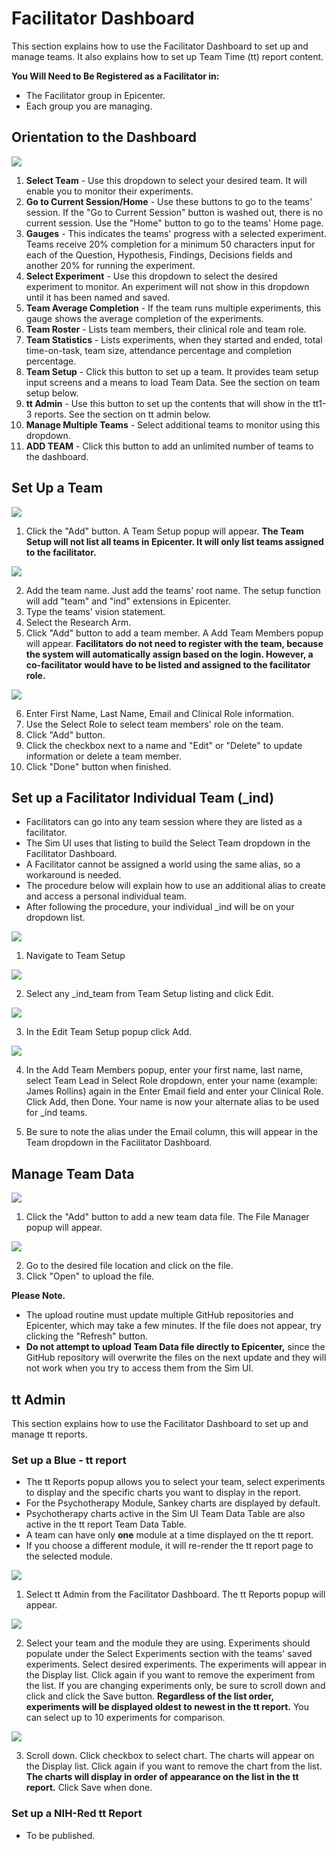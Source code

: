 # Facilitator Dashboard

This section explains how to use the Facilitator Dashboard to set up and manage teams.  It also explains how to set up Team Time (tt) report content.

**You Will Need to Be Registered as a Facilitator in:**

- The Facilitator group in Epicenter.
- Each group you are managing.

## Orientation to the Dashboard

<img src = "https://github.com/lzim/mtl/blob/feature-gh-pages_facilitator_dashboard/images/dashboard_overview.png?raw=true">

1. **Select Team** - Use this dropdown to select your desired team. It will enable you to monitor their experiments.
2. **Go to Current Session/Home** - Use these buttons to go to the teams' session.  If the "Go to Current Session" button is washed out, there is no current session.  Use the "Home" button to go to the teams' Home page.
3. **Gauges** - This indicates the teams' progress with a selected experiment. Teams receive 20% completion for a minimum 50 characters input for each of the Question, Hypothesis, Findings, Decisions fields and another 20% for running the experiment.
4. **Select Experiment** - Use this dropdown to select the desired experiment to monitor. An experiment will not show in this dropdown until it has been named and saved.
5. **Team Average Completion** - If the team runs multiple experiments, this gauge shows the average completion of the experiments.
6. **Team Roster** - Lists team members, their clinical role and team role.
7. **Team Statistics** - Lists experiments, when they started and ended, total time-on-task, team size, attendance percentage and completion percentage.
8. **Team Setup** - Click this button to set up a team. It provides team setup input screens and a means to load Team Data. See the section on team setup below.
9. **tt Admin** - Use this button to set up the contents that will show in the tt1-3 reports. See the section on tt admin below.
10. **Manage Multiple Teams** - Select additional teams to monitor using this dropdown.
11. **ADD TEAM** - Click this button to add an unlimited number of teams to the dashboard.

## Set Up a Team

<img src = "https://github.com/lzim/mtl/blob/feature-gh-pages_facilitator_dashboard/images/team_setup_overview.png?raw=true">

1. Click the "Add" button. A Team Setup popup will appear.  **The Team Setup will not list all teams in Epicenter. It will only list teams assigned to the facilitator.**

<img src = "https://github.com/lzim/mtl/blob/feature-gh-pages_facilitator_dashboard/images/add_team_pop_up.png?raw=true">

2. Add the team name.  Just add the teams' root name. The setup function will add "team" and "ind" extensions in Epicenter.
3. Type the teams' vision statement.
4. Select the Research Arm.
5. Click "Add" button to add a team member. A Add Team Members popup will appear. **Facilitators do not need to register with the team, because the system will automatically assign based on the login. However, a co-facilitator would have to be listed and assigned to the facilitator role.**

<img src = "https://github.com/lzim/mtl/blob/feature-gh-pages_facilitator_dashboard/images/add_team_member_popup.png?raw=true">

6. Enter First Name, Last Name, Email and Clinical Role information.
7. Use the Select Role to select team members' role on the team.
8. Click "Add" button.
9. Click the checkbox next to a name and "Edit" or "Delete" to update information or delete a team member.
10. Click "Done" button when finished.

## Set up a Facilitator Individual Team (_ind)

- Facilitators can go into any team session where they are listed as a facilitator.
- The Sim UI uses that listing to build the Select Team dropdown in the Facilitator Dashboard.
- A Facilitator cannot be assigned a world using the same alias, so a workaround is needed.
- The procedure below will explain how to use an additional alias to create and access a personal individual team.
- After following the procedure, your individual \_ind will be on your dropdown list.

<image src = "https://github.com/lzim/mtl/blob/feature-gh-pages_facilitator_dashboard/images/nav_to_team_setup.png">

1. Navigate to Team Setup 

<image src = "https://github.com/lzim/mtl/blob/feature-gh-pages_facilitator_dashboard/images/select_ind_team.png">

2. Select any \_ind\_team from Team Setup listing and click Edit.

<image src = "https://github.com/lzim/mtl/blob/feature-gh-pages_facilitator_dashboard/images/add_ind.png">

3. In the Edit Team Setup popup click Add. 

<image src = "https://github.com/lzim/mtl/blob/feature-gh-pages_facilitator_dashboard/images/enter_ind_alias.png">

4. In the Add Team Members popup, enter your first name, last name, select Team Lead in Select Role dropdown, enter your name (example: James Rollins) again in the Enter Email field and enter your Clinical Role.  Click Add, then Done.  Your name is now your alternate alias to be used for _ind teams.

5. Be sure to note the alias under the Email column, this will appear in the Team dropdown in the Facilitator Dashboard.

## Manage Team Data

<img src = "https://github.com/lzim/mtl/blob/feature-gh-pages_facilitator_dashboard/images/manage_team_data.png?raw=true">

1. Click the "Add" button to add a new team data file. The File Manager popup will appear.

<img src = "https://github.com/lzim/mtl/blob/feature-gh-pages_facilitator_dashboard/images/select_file_popup.png?raw=true">
 
2. Go to the desired file location and click on the file.
3. Click "Open" to upload the file.  

**Please Note.**

- The upload routine must update multiple GitHub repositories and Epicenter, which may take a few minutes. If the file does not appear, try clicking the "Refresh" button.
- **Do not attempt to upload Team Data file directly to Epicenter,** since the GitHub repository will overwrite the files on the next update and they will not work when you try to access them from the Sim UI.

## tt Admin

This section explains how to use the Facilitator Dashboard to set up and manage tt reports.  

### Set up a Blue - tt report

- The tt Reports popup allows you to select your team, select experiments to display and the specific charts you want to display in the report.
- For the Psychotherapy Module, Sankey charts are displayed by default.
- Psychotherapy charts active in the Sim UI Team Data Table are also active in the tt report Team Data Table.
- A team can have only **one** module at a time displayed on the tt report.  
- If you choose a different module, it will re-render the tt report page to the selected module.

<img src = "https://github.com/lzim/mtl/blob/feature-gh-pages_facilitator_dashboard/images/select%20tt%20admin.png?raw=true">

1. Select tt Admin from the Facilitator Dashboard. The tt Reports popup will appear.

<img src = "https://github.com/lzim/mtl/blob/feature-gh-pages_facilitator_dashboard/images/select_team_module.png?raw=true">

2. Select your team and the module they are using.  Experiments should populate under the Select Experiments section with the teams' saved experiments. Select desired experiments.  The experiments will appear in the Display list.  Click again if you want to remove the experiment from the list. If you are changing experiments only, be sure to scroll down and click and click the Save button. **Regardless of the list order, experiments will be displayed oldest to newest in the tt report.** You can select up to 10 experiments for comparison.

<img src = "https://github.com/lzim/mtl/blob/feature-gh-pages_facilitator_dashboard/images/select_charts.png?raw=true">

3. Scroll down.  Click checkbox to select chart.  The charts will appear on the Display list. Click again if you want to remove the chart from the list. **The charts will display in order of appearance on the list in the tt report.** Click Save when done. 

### Set up a NIH-Red tt Report

- To be published.
